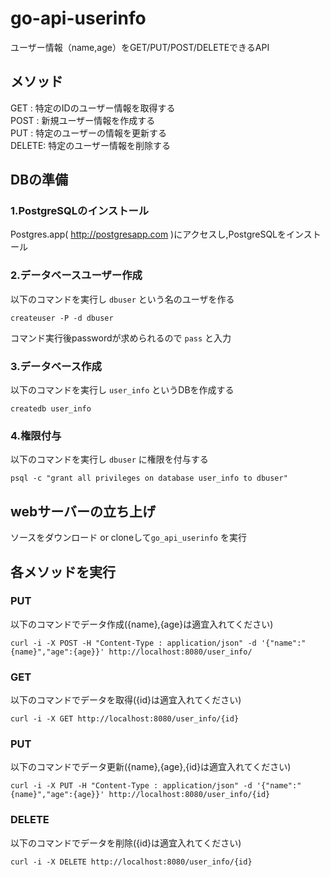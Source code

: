 # go-api-userinfo
ユーザー情報（name,age）をGET/PUT/POST/DELETEできるAPI

## メソッド
GET   : 特定のIDのユーザー情報を取得する<br>
POST  : 新規ユーザー情報を作成する<br>
PUT   : 特定のユーザーの情報を更新する<br>
DELETE: 特定のユーザー情報を削除する<br>

## DBの準備
### 1.PostgreSQLのインストール
Postgres.app( http://postgresapp.com )にアクセスし,PostgreSQLをインストール

### 2.データベースユーザー作成
以下のコマンドを実行し `dbuser` という名のユーザを作る

```
createuser -P -d dbuser
```
コマンド実行後passwordが求められるので `pass` と入力

### 3.データベース作成
以下のコマンドを実行し `user_info` というDBを作成する

```
createdb user_info
```

### 4.権限付与
以下のコマンドを実行し `dbuser` に権限を付与する

```
psql -c "grant all privileges on database user_info to dbuser"
```

## webサーバーの立ち上げ
ソースをダウンロード or cloneして`go_api_userinfo` を実行

## 各メソッドを実行
### PUT
以下のコマンドでデータ作成({name},{age}は適宜入れてください)

```
curl -i -X POST -H "Content-Type : application/json" -d '{"name":"{name}","age":{age}}' http://localhost:8080/user_info/
```

### GET
以下のコマンドでデータを取得({id}は適宜入れてください)

```
curl -i -X GET http://localhost:8080/user_info/{id}
```

### PUT
以下のコマンドでデータ更新({name},{age},{id}は適宜入れてください)

```
curl -i -X PUT -H "Content-Type : application/json" -d '{"name":"{name}","age":{age}}' http://localhost:8080/user_info/{id}
```
### DELETE
以下のコマンドでデータを削除({id}は適宜入れてください)

```
curl -i -X DELETE http://localhost:8080/user_info/{id}
```
